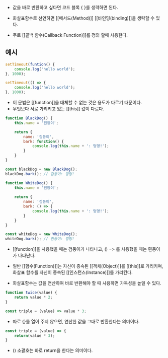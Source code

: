 - 값을 바로 반환하고 싶다면 코드 블록 { }를 생략하면 된다.
- 화살표함수로 선언하면 [[메서드(Method)]] [[바인딩(binding)]]을 생략할 수 있다.

- 주로 [[콜백 함수(Callback Function)]]를 정의 할때 사용한다.

## 예시

```jsx
setTimeout(funtion() {
	console.log('hello world');
}, 1000);
```


```jsx
setTimeout(() => {
	console.log('hello world');
}, 1000);
```

- 이 문법은 [[function]]을 대체할 수 없는 것은 용도가 다르기 때문이다. 
- 무엇보다 서로 가리키고 있는 [[this]] 값이 다르다.

```jsx
function BlackDog() {
	this.name = '흰둥이';

	return {
		name: '검둥이',
		bark: function() {
			console.log(this.name + ': 멍멍!');
		}
	}
}

const blackDog = new BlackDog();
blackDog.bark(); // 검둥이: 멍멍!

function WhiteDog() {
	this.name = '흰둥이';
	
	return {
		name: '검둥이',
		bark: () => {
			console.log(this.name + ': 멍멍!');
		}
	}
}

const whiteDog = new WhiteDog();
whiteDog.bark(); // 흰둥이: 멍멍!
```

- [[function]]을 사용했을 때는 검둥이가 나타나고, () => 를 사용했을 때는 흰둥이가 나타난다. 

- 일반 [[함수(Function)]]는 자신이 종속된 [[객체(Object)]]를 [[this]]로 가리키며, 화살표 함수를 자신이 종속된 [[인스턴스(Instance)]]를 가리킨다.

- 화살표함수는 값을 연산하여 바로 반환해야 할 때 사용하면 가독성을 높일 수 있다.

```jsx
function twice(value) {
	return value * 2;
}

const triple = (value) => value * 3;
```

- 따로 {}를 열어 주지 않으면, 연산한 값을 그대로 반환한다는 의미이다.

```js
const triple = (value) => {
	return(value * 3);
}
```

- () 소괄호는 바로 return을 한다는 의미이다.